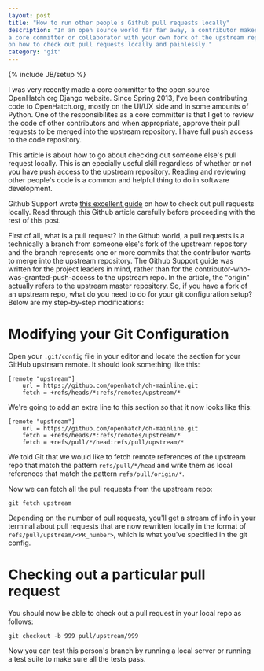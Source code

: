 ```yaml
---
layout: post
title: "How to run other people's Github pull requests locally"
description: "In an open source world far far away, a contributor makes a pull request on the upstream master repo of a project. You're
a core committer or collaborator with your own fork of the upstream repo. How do you run this new pull request locally? This is a short guide
on how to check out pull requests locally and painlessly."
category: "git"
---
```

{% include JB/setup %}

I was very recently made a core committer to the open source OpenHatch.org Django website. Since Spring 2013, I've been contributing
code to OpenHatch.org, mostly on the UI/UX side and in some amounts of Python. One of the responsibilites as a core committer is that
I get to review the code of other contributors and when appropriate, approve their pull requests to be merged into the upstream repository.
I have full push access to the code repository.

This article is about how to go about checking out someone else's pull request locally. This is an epecially useful skill regardless of whether
or not you have push access to the upstream repository. Reading and reviewing other people's code is a common and helpful thing to do
in software development.

Github Support wrote [this excellent guide](https://help.github.com/articles/checking-out-pull-requests-locally) on how to check out
pull requests locally. Read through this Github article carefully before proceeding with the rest of this post.

First of all, what is a pull request? In the Github world, a pull requests is a technically a branch from someone else's fork of the upstream
repository and the branch represents one or more commits that the contributor wants to merge into the upstream repository. The
Github Support guide was written for the project leaders in mind, rather than for the contributor-who-was-granted-push-access to
the upstream repo. In the article, the "origin" actually refers to the upstream master repository. So, if you have a fork
of an upstream repo, what do you need to do for your git configuration setup? Below are my step-by-step modifications:


Modifying your Git Configuration
=====================

Open your `.git/config` file in your editor and locate the section for your GitHub upstream remote. It should look something like this:

    [remote "upstream"]
        url = https://github.com/openhatch/oh-mainline.git
        fetch = +refs/heads/*:refs/remotes/upstream/*

We're going to add an extra line to this section so that it now looks like this:

    [remote "upstream"]
        url = https://github.com/openhatch/oh-mainline.git
        fetch = +refs/heads/*:refs/remotes/upstream/*
        fetch = +refs/pull/*/head:refs/pull/upstream/*

We told Git that we would like to fetch remote references of the upstream repo that match the pattern `refs/pull/*/head` and write them
as local references that match the pattern `refs/pull/origin/*`.

Now we can fetch all the pull requests from the upstream repo:

    git fetch upstream

Depending on the number of pull requests, you'll get a stream of info in your terminal about pull requests that are now rewritten locally
in the format of `refs/pull/upstream/<PR_number>`, which is what you've specified in the git config.


Checking out a particular pull request
=========================

You should now be able to check out a pull request in your local repo as follows:

    git checkout -b 999 pull/upstream/999

Now you can test this person's branch by running a local server or running a test suite to make sure all the tests pass.

